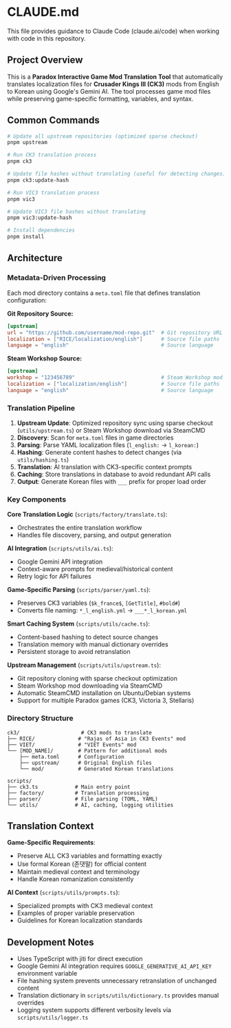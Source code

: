 # CLAUDE.md

This file provides guidance to Claude Code (claude.ai/code) when working with code in this repository.

## Project Overview

This is a **Paradox Interactive Game Mod Translation Tool** that automatically translates localization files for **Crusader Kings III (CK3)** mods from English to Korean using Google's Gemini AI. The tool processes game mod files while preserving game-specific formatting, variables, and syntax.

## Common Commands

```bash
# Update all upstream repositories (optimized sparse checkout)
pnpm upstream

# Run CK3 translation process
pnpm ck3

# Update file hashes without translating (useful for detecting changes)
pnpm ck3:update-hash

# Run VIC3 translation process
pnpm vic3

# Update VIC3 file hashes without translating
pnpm vic3:update-hash

# Install dependencies
pnpm install
```

## Architecture

### Metadata-Driven Processing
Each mod directory contains a `meta.toml` file that defines translation configuration:

**Git Repository Source:**
```toml
[upstream]
url = "https://github.com/username/mod-repo.git"  # Git repository URL
localization = ["RICE/localization/english"]      # Source file paths
language = "english"                              # Source language
```

**Steam Workshop Source:**
```toml
[upstream]
workshop = "123456789"                            # Steam Workshop mod ID
localization = ["localization/english"]           # Source file paths  
language = "english"                              # Source language
```

### Translation Pipeline
1. **Upstream Update**: Optimized repository sync using sparse checkout (`utils/upstream.ts`) or Steam Workshop download via SteamCMD
2. **Discovery**: Scan for `meta.toml` files in game directories
3. **Parsing**: Parse YAML localization files (`l_english:` → `l_korean:`)
4. **Hashing**: Generate content hashes to detect changes (via `utils/hashing.ts`)
5. **Translation**: AI translation with CK3-specific context prompts
6. **Caching**: Store translations in database to avoid redundant API calls
7. **Output**: Generate Korean files with `___` prefix for proper load order

### Key Components

**Core Translation Logic** (`scripts/factory/translate.ts`):
- Orchestrates the entire translation workflow
- Handles file discovery, parsing, and output generation

**AI Integration** (`scripts/utils/ai.ts`):
- Google Gemini API integration
- Context-aware prompts for medieval/historical content
- Retry logic for API failures

**Game-Specific Parsing** (`scripts/parser/yaml.ts`):
- Preserves CK3 variables (`$k_france$`, `[GetTitle]`, `#bold#`)
- Converts file naming: `*_l_english.yml` → `___*_l_korean.yml`

**Smart Caching System** (`scripts/utils/cache.ts`):
- Content-based hashing to detect source changes
- Translation memory with manual dictionary overrides
- Persistent storage to avoid retranslation

**Upstream Management** (`scripts/utils/upstream.ts`):
- Git repository cloning with sparse checkout optimization
- Steam Workshop mod downloading via SteamCMD
- Automatic SteamCMD installation on Ubuntu/Debian systems
- Support for multiple Paradox games (CK3, Victoria 3, Stellaris)

### Directory Structure

```
ck3/                    # CK3 mods to translate
├── RICE/              # "Rajas of Asia in CK3 Events" mod
├── VIET/              # "VIET Events" mod
└── [MOD_NAME]/        # Pattern for additional mods
    ├── meta.toml      # Configuration
    ├── upstream/      # Original English files
    └── mod/           # Generated Korean translations

scripts/
├── ck3.ts            # Main entry point
├── factory/          # Translation processing
├── parser/           # File parsing (TOML, YAML)
└── utils/            # AI, caching, logging utilities
```

## Translation Context

**Game-Specific Requirements**:
- Preserve ALL CK3 variables and formatting exactly
- Use formal Korean (존댓말) for official content
- Maintain medieval context and terminology
- Handle Korean romanization consistently

**AI Context** (`scripts/utils/prompts.ts`):
- Specialized prompts with CK3 medieval context
- Examples of proper variable preservation
- Guidelines for Korean localization standards

## Development Notes

- Uses TypeScript with jiti for direct execution
- Google Gemini AI integration requires `GOOGLE_GENERATIVE_AI_API_KEY` environment variable
- File hashing system prevents unnecessary retranslation of unchanged content
- Translation dictionary in `scripts/utils/dictionary.ts` provides manual overrides
- Logging system supports different verbosity levels via `scripts/utils/logger.ts`